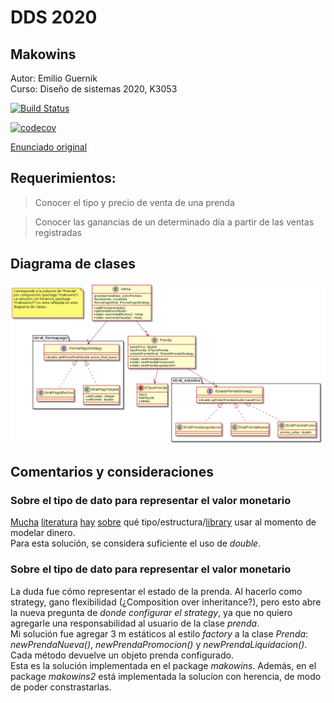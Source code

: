 
# DDS 2020
## Makowins
Autor: Emilio Guernik  
Curso: Diseño de sistemas 2020, K3053

[![Build Status](https://travis-ci.com/Guernik/DDS-Makowins.svg?branch=master)](https://travis-ci.com/Guernik/DDS-Makowins)

[![codecov](https://codecov.io/gh/Guernik/DDS-Makowins/branch/master/graph/badge.svg)](https://codecov.io/gh/Guernik/DDS-Makowins)

[Enunciado original](https://docs.google.com/document/d/1mjWKl9YH9Bb39iIUl1bQj_xhx_-CjCAMpcAXRqKhVjU/edit#)

## Requerimientos:
> Conocer el tipo y precio de venta de una prenda

> Conocer las ganancias de un determinado día a partir de las ventas registradas

## Diagrama de clases
![DiagramaDeClases](diagrama_clases.png)

## Comentarios y consideraciones

### Sobre el tipo de dato para representar el valor monetario
 [Mucha](https://dzone.com/articles/never-use-float-and-double-for-monetary-calculatio) [literatura](https://lemnik.wordpress.com/2011/03/25/bigdecimal-and-your-money/) [hay](https://www.javaworld.com/article/2075315/make-cents-with-bigdecimal.html) [sobre](http://java-performance.info/bigdecimal-vs-double-in-financial-calculations/) qué tipo/estructura/[library](https://www.joda.org/joda-money/) usar al momento de modelar dinero.  
 Para esta solución, se considera suficiente el uso de _double_.

### Sobre el tipo de dato para representar el valor monetario
La duda fue cómo representar el estado de la prenda. Al hacerlo como strategy, gano flexibilidad (¿Composition over inheritance?), pero esto abre la nueva pregunta de _donde configurar el strategy_, ya que no quiero agregarle una responsabilidad al usuario de la clase _prenda_.  
Mi solución fue agregar 3 m estáticos al estilo _factory_ a la clase _Prenda_: _newPrendaNueva()_, _newPrendaPromocion()_ y _newPrendaLiquidacion()_. Cada método devuelve un objeto prenda configurado.  
Esta es la solución implementada en el package _makowins_.
Además, en el package _makowins2_ está implementada la solucíon con herencia, de modo de poder constrastarlas.

